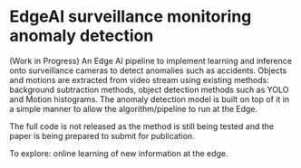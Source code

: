 # EdgeAI surveillance monitoring anomaly detection

(Work in Progress)
An Edge AI pipeline to implement learning and inference onto surveillance cameras to detect anomalies such as accidents. 
Objects and motions are extracted from video stream using existing methods: background subtraction methods, object detection methods such as YOLO and Motion histograms. The anomaly detection model is built on top of it in a simple manner to allow the algorithm/pipeline to run at the Edge.

The full code is not released as the method is still being tested and the paper is being prepared to submit for publication.

To explore: online learning of new information at the edge.
